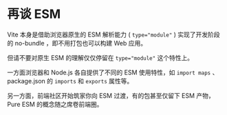 # 再谈 ESM

Vite 本身是借助浏览器原生的 ESM 解析能力 ( `type="module"` ) 实现了开发阶段的 no-bundle ，即不用打包也可以构建 Web 应用。

但请不要对原生 ESM 的理解仅仅停留在 `type="module"` 这个特性上。

一方面浏览器和 Node.js 各自提供了不同的 ESM 使用特性，如 `import maps` 、package.json 的 `imports` 和 `exports` 属性等。

另一方面，前端社区开始筑家你向 ESM 过渡，有的包甚至仅留下 ESM 产物，Pure ESM 的概念随之席卷前端圈。
